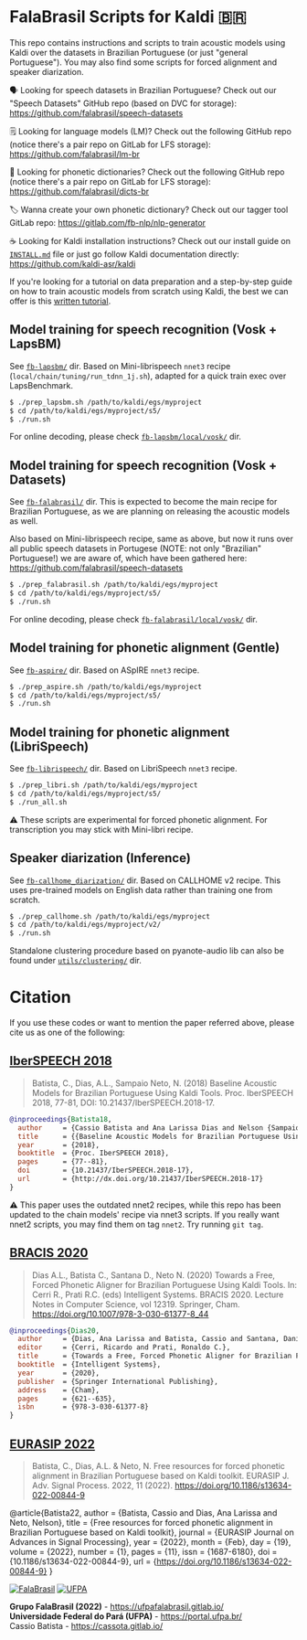 # FalaBrasil Scripts for Kaldi :brazil:

This repo contains instructions and scripts to train acoustic models using
Kaldi over the datasets in Brazilian Portuguese (or just "general Portuguese").
You may also find some scripts for forced alignment and speaker diarization.

:speaking_head: Looking for speech datasets in Brazilian Portuguese?
Check out our "Speech Datasets" GitHub repo (based on DVC for storage):
https://github.com/falabrasil/speech-datasets

:spiral_notepad: Looking for language models (LM)? Check out the following 
GitHub repo (notice there's a pair repo on GitLab for LFS storage):
https://github.com/falabrasil/lm-br

:newspaper: Looking for phonetic dictionaries? Check out the following 
GitHub repo (notice there's a pair repo on GitLab for LFS storage):
https://github.com/falabrasil/dicts-br

:label: Wanna create your own phonetic dictionary? Check out our tagger tool
GitLab repo: https://gitlab.com/fb-nlp/nlp-generator

:coffee: Looking for Kaldi installation instructions? Check out our install
guide on [`INSTALL.md`](INSTALL.md) file or just go follow Kaldi documentation 
directly: https://github.com/kaldi-asr/kaldi

If you're looking for a tutorial on data preparation and a step-by-step guide
on how to train acoustic models from scratch using Kaldi, the best we can offer
is this [written tutorial](TUTORIAL.md).


## Model training for speech recognition (Vosk + LapsBM)

See [`fb-lapsbm/`](./fb-lapsbm) dir.
Based on Mini-librispeech `nnet3` recipe (`local/chain/tuning/run_tdnn_1j.sh`),
adapted for a quick train exec over LapsBenchmark.

```bash
$ ./prep_lapsbm.sh /path/to/kaldi/egs/myproject
$ cd /path/to/kaldi/egs/myproject/s5/
$ ./run.sh
```

For online decoding, please check
[`fb-lapsbm/local/vosk/`](./fb-lapsbm/local/vosk) dir.


## Model training for speech recognition (Vosk + Datasets)

See [`fb-falabrasil/`](./fb-falabrasil) dir.
This is expected to become the main recipe for Brazilian Portuguese, as we are
planning on releasing the acoustic models as well.

Also based on Mini-librispeech recipe, same as above, but now it runs over all
public speech datasets in Portugese (NOTE: not only "Brazilian" Portuguese!) we
are aware of, which have been gathered here:
https://github.com/falabrasil/speech-datasets

```bash
$ ./prep_falabrasil.sh /path/to/kaldi/egs/myproject
$ cd /path/to/kaldi/egs/myproject/s5/
$ ./run.sh
```

For online decoding, please check
[`fb-falabrasil/local/vosk/`](./fb-falabrasil/local/vosk) dir.


## Model training for phonetic alignment (Gentle)

See [`fb-aspire/`](./fb-aspire) dir.
Based on ASpIRE `nnet3` recipe.

```bash
$ ./prep_aspire.sh /path/to/kaldi/egs/myproject
$ cd /path/to/kaldi/egs/myproject/s5/
$ ./run.sh
```

## Model training for phonetic alignment (LibriSpeech)

See [`fb-librispeech/`](./fb-librispeech) dir.
Based on LibriSpeech `nnet3` recipe.

```bash
$ ./prep_libri.sh /path/to/kaldi/egs/myproject
$ cd /path/to/kaldi/egs/myproject/s5/
$ ./run_all.sh
```

:warning: These scripts are experimental for forced phonetic alignment. For
transcription you may stick with Mini-libri recipe.

## Speaker diarization (Inference)

See [`fb-callhome_diarization/`](./fb-callhome_diarization) dir.
Based on CALLHOME v2 recipe. This uses pre-trained models on English data
rather than training one from scratch.

```bash
$ ./prep_callhome.sh /path/to/kaldi/egs/myproject
$ cd /path/to/kaldi/egs/myproject/v2/
$ ./run.sh
```

Standalone clustering procedure based on pyanote-audio lib can also be found
under [`utils/clustering/`](utils/clustering) dir.


# Citation

If you use these codes or want to mention the paper referred above, please cite 
us as one of the following: 

## [IberSPEECH 2018](https://www.isca-speech.org/archive/iberspeech_2018/batista18_iberspeech.html)

> Batista, C., Dias, A.L., Sampaio Neto, N. (2018) Baseline Acoustic Models for
> Brazilian Portuguese Using Kaldi Tools. Proc. IberSPEECH 2018, 77-81, DOI:
> 10.21437/IberSPEECH.2018-17.

```bibtex
@inproceedings{Batista18,
  author     = {Cassio Batista and Ana Larissa Dias and Nelson {Sampaio Neto}},
  title      = {{Baseline Acoustic Models for Brazilian Portuguese Using Kaldi Tools}},
  year       = {2018},
  booktitle  = {Proc. IberSPEECH 2018},
  pages      = {77--81},
  doi        = {10.21437/IberSPEECH.2018-17},
  url        = {http://dx.doi.org/10.21437/IberSPEECH.2018-17}
}
```

:warning: This paper uses the outdated nnet2 recipes, while this repo has been
updated to the chain models' recipe via nnet3 scripts. If you really want nnet2
scripts, you may find them on tag `nnet2`. Try running `git tag`.

## [BRACIS 2020](https://link.springer.com/chapter/10.1007/978-3-030-61377-8_44)

> Dias A.L., Batista C., Santana D., Neto N. (2020)
> Towards a Free, Forced Phonetic Aligner for Brazilian Portuguese Using Kaldi Tools.
> In: Cerri R., Prati R.C. (eds) Intelligent Systems. BRACIS 2020. 
> Lecture Notes in Computer Science, vol 12319. Springer, Cham.
> https://doi.org/10.1007/978-3-030-61377-8_44

```bibtex
@inproceedings{Dias20,
  author     = {Dias, Ana Larissa and Batista, Cassio and Santana, Daniel and Neto, Nelson},
  editor     = {Cerri, Ricardo and Prati, Ronaldo C.},
  title      = {Towards a Free, Forced Phonetic Aligner for Brazilian Portuguese Using Kaldi Tools},
  booktitle  = {Intelligent Systems},
  year       = {2020},
  publisher  = {Springer International Publishing},
  address    = {Cham},
  pages      = {621--635},
  isbn       = {978-3-030-61377-8}
}
```

## [EURASIP 2022](https://asp-eurasipjournals.springeropen.com/articles/10.1186/s13634-022-00844-9)

> Batista, C., Dias, A.L. & Neto, N.
> Free resources for forced phonetic alignment in Brazilian Portuguese based on Kaldi toolkit.
> EURASIP J. Adv. Signal Process. 2022, 11 (2022).
> https://doi.org/10.1186/s13634-022-00844-9

@article{Batista22,
  author     = {Batista, Cassio and Dias, Ana Larissa and Neto, Nelson},
  title      = {Free resources for forced phonetic alignment in Brazilian Portuguese based on Kaldi toolkit},
  journal    = {EURASIP Journal on Advances in Signal Processing},
  year       = {2022},
  month      = {Feb},
  day        = {19},
  volume     = {2022},
  number     = {1},
  pages      = {11},
  issn       = {1687-6180},
  doi        = {10.1186/s13634-022-00844-9},
  url        = {https://doi.org/10.1186/s13634-022-00844-9}
}


[![FalaBrasil](https://gitlab.com/falabrasil/avatars/-/raw/main/logo_fb_git_footer.png)](https://ufpafalabrasil.gitlab.io/ "Visite o site do Grupo FalaBrasil") [![UFPA](https://gitlab.com/falabrasil/avatars/-/raw/main/logo_ufpa_git_footer.png)](https://portal.ufpa.br/ "Visite o site da UFPA")

__Grupo FalaBrasil (2022)__ - https://ufpafalabrasil.gitlab.io/      
__Universidade Federal do Pará (UFPA)__ - https://portal.ufpa.br/     
Cassio Batista - https://cassota.gitlab.io/    
